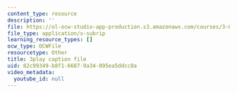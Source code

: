 ```yaml
---
content_type: resource
description: ''
file: https://ol-ocw-studio-app-production.s3.amazonaws.com/courses/3-091-introduction-to-solid-state-chemistry-fall-2018/82c99349b8f166879a34895ea5ddcc8a_QyElbUb1QjI.srt
file_type: application/x-subrip
learning_resource_types: []
ocw_type: OCWFile
resourcetype: Other
title: 3play caption file
uid: 82c99349-b8f1-6687-9a34-895ea5ddcc8a
video_metadata:
  youtube_id: null
---
```

